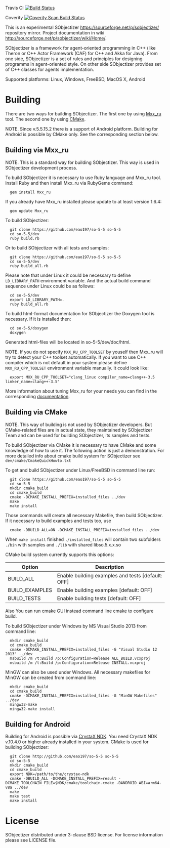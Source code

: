 Travis CI [![Build Status](https://travis-ci.org/eao197/so-5-5.svg?branch=master)](https://travis-ci.org/eao197/so-5-5)

Coverity [![Coverity Scan Build Status](https://scan.coverity.com/projects/4786/badge.svg)](https://scan.coverity.com/projects/4786)

This is an experimental SObjectizer https://sourceforge.net/p/sobjectizer/ repository mirror.
Project documentation in wiki http://sourceforge.net/p/sobjectizer/wiki/Home/.

SObjectizer is a framework for agent-oriented programming in C++ (like Theron 
or C++ Actor Framework (CAF) for C++ and Akka for Java). From one side, 
SObjectizer is a set of rules and principles for designing programms in
agent-oriented style. On other side SObjectizer provides set of C++ classes 
for agents implementation.

Supported platforms: Linux, Windows, FreeBSD, MacOS X, Android

Building
========

There are two ways for building SObjectizer. The first one by using [Mxx_ru](https://sourceforge.net/projects/mxxru/)
tool. The second one by using [CMake](http://www.cmake.org/).

NOTE. Since v.5.5.15.2 there is a support of Android platform.  Building for
Android is possible by CMake only. See the corresponding section below.

Building via Mxx_ru
-------------------

NOTE. This is a standard way for building SObjectizer. This way is used in
SObjectizer development process.

To build SObjectizer it is necessary to use Ruby language and Mxx_ru tool.
Install Ruby and then install Mxx_ru via RubyGems command:
```
  gem install Mxx_ru
```
If you already have Mxx_ru installed please update to at least version 1.6.4:
```
  gem update Mxx_ru
```
To build SObjectizer:
```
  git clone https://github.com/eao197/so-5-5 so-5-5
  cd so-5-5/dev
  ruby build.rb
```
Or to build SObjectizer with all tests and samples:
```
  git clone https://github.com/eao197/so-5-5 so-5-5
  cd so-5-5/dev
  ruby build_all.rb
```
Please note that under Linux it could be necessary to define `LD_LIBRARY_PATH`
environment variable. And the actual build command sequence under Linux could
be as follows:
```
  cd so-5-5/dev
  export LD_LIBRARY_PATH=.
  ruby build_all.rb
```
To build html-format documentation for SObjectizer the Doxygen tool is
necessary. If it is installed then:
```
  cd so-5-5/doxygen
  doxygen
```
Generated html-files will be located in so-5-5/dev/doc/html.

NOTE. If you do not specify `MXX_RU_CPP_TOOLSET` by youself then Mxx_ru will
try to detect your C++ toolset automatically. If you want to use C++ compiler
which is not default in your system please define `MXX_RU_CPP_TOOLSET`
environment variable manually. It could look like:
```
  export MXX_RU_CPP_TOOLSET="clang_linux compiler_name=clang++-3.5 linker_name=clang++-3.5"
```
More information about tuning Mxx_ru for your needs you can find in the
corresponding [documentation](https://sourceforge.net/projects/mxxru/files/Mxx_ru%201.6/mxx_ru-1.6.6.pdf).

Building via CMake
------------------

NOTE. This way of building is not used by SObjectizer developers. But
CMake-related files are in actual state, they maintained by SObjectizer Team
and can be used for building SObjectizer, its samples and tests.

To build SObjectizer via CMake it is necessary to have CMake and some knowledge
of how to use it. The following action is just a demonstration. For more 
detailed info about cmake build system for SObjectizer see
`dev/cmake/CmakeQuickHowto.txt`

To get and build SObjectizer under Linux/FreeBSD in command line run:
```
  git clone https://github.com/eao197/so-5-5 so-5-5
  cd so-5-5
  mkdir cmake_build
  cd cmake_build
  cmake -DCMAKE_INSTALL_PREFIX=installed_files ../dev
  make
  make install
```
Those commands will create all necessary Makefile, then build SObjectizer. If
it necessary to build examples and tests too, use
```
  cmake -DBUILD_ALL=ON -DCMAKE_INSTALL_PREFIX=installed_files ../dev
```
When `make install` finished `./installed_files` will contain two subfolders
`./bin` with samples and `./lib` with shared libso.5.x.x.so

CMake build system currently supports this options:

| Option         | Description
  ---------------|--------------------------------------------------
  BUILD_ALL      | Enable building examples and tests [default: OFF]
  BUILD_EXAMPLES | Enable building examples [default: OFF]
  BUILD_TESTS    | Enable building tests    [default: OFF]

Also You can run cmake GUI instead command line cmake to configure build.

To build SObjectizer under Windows by MS Visual Studio 2013 from command line:
```
  mkdir cmake_build
  cd cmake_build
  cmake -DCMAKE_INSTALL_PREFIX=installed_files -G "Visual Studio 12 2013" ../dev
  msbuild /m /t:Build /p:Configuration=Release ALL_BUILD.vcxproj
  msbuild /m /t:Build /p:Configuration=Release INSTALL.vcxproj
```
MinGW can also be used under Windows. All necessary makefiles for MinGW can be
created from command line:
```
  mkdir cmake_build
  cd cmake_build
  cmake -DCMAKE_INSTALL_PREFIX=installed_files -G "MinGW Makefiles" ../dev
  mingw32-make
  mingw32-make install
```

Building for Android
--------------------

Building for Android is possible via [CrystaX NDK](https://www.crystax.net/android/ndk).
You need CrystaX NDK v.10.4.0 or higher already installed in your system.
CMake is used for building SObjectizer:
```
  git clone http://github.com/eao197/so-5-5 so-5-5
  cd so-5-5
  mkdir cmake_build
  cd cmake_build
  export NDK=/path/to/the/crystax-ndk
  cmake -DBUILD_ALL -DCMAKE_INSTALL_PREFIX=result -DCMAKE_TOOLCHAIN_FILE=$NDK/cmake/toolchain.cmake -DANDROID_ABI=arm64-v8a ../dev
  make
  make test
  make install
```

License
=======
SObjectizer distributed under 3-clause BSD license. For license information
please see LICENSE file.

